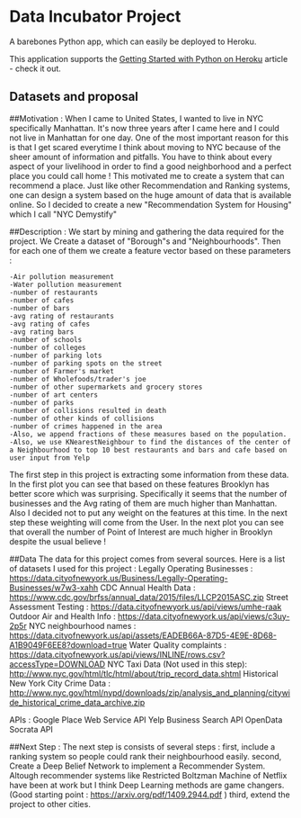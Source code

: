 # Data Incubator Project

A barebones Python app, which can easily be deployed to Heroku.

This application supports the [Getting Started with Python on Heroku](https://devcenter.heroku.com/articles/getting-started-with-python) article - check it out.

## Datasets and proposal
##Motivation : 
When I came to United States, I wanted to live in NYC specifically Manhattan. It's now three years after I came here and I could not live in Manhattan for one day. One of the most important reason for this is that I get scared everytime I think about moving to NYC because of the sheer amount of information and pitfalls. You have to think about every aspect of your livelihood in order to find a good neighborhood and a perfect place you could call home ! 
This motivated me to create a system that can recommend a place. Just like other Recommendation and Ranking systems, one can design a system based on the huge amount of data that is available online. So I decided to create a new "Recommendation System for Housing" which I call "NYC Demystify"

##Description : 
We start by mining and gathering the data required for the project. We Create a dataset of "Borough"s and "Neighbourhoods". Then for each one of them we create a feature vector based on these parameters : 
```
-Air pollution measurement
-Water pollution measurement
-number of restaurants
-number of cafes
-number of bars
-avg rating of restaurants
-avg rating of cafes
-avg rating bars
-number of schools
-number of colleges
-number of parking lots
-number of parking spots on the street
-number of Farmer's market
-number of Wholefoods/trader's joe
-number of other supermarkets and grocery stores 
-number of art centers
-number of parks
-number of collisions resulted in death
-number of other kinds of collisions 
-number of crimes happened in the area
-Also, we append fractions of these measures based on the population.
-Also, we use KNearestNeighbour to find the distances of the center of a Neighbourhood to top 10 best restaurants and bars and cafe based on user input from Yelp
```
The first step in this project is extracting some information from these data. In the first plot you can see that based on these features Brooklyn has better score which was surprising. Specifically it seems that the number of businesses and the Avg rating of them are much higher than Manhattan. 
Also I decided not to put any weight on the features at this time. In the next step these weighting will come from the User. 
In the next plot you can see that overall the number of Point of Interest are much higher in Brooklyn despite the usual believe ! 

##Data
The data for this project comes from several sources. Here is a list of datasets I used for this project : 
Legally Operating Businesses : 
         https://data.cityofnewyork.us/Business/Legally-Operating-Businesses/w7w3-xahh
CDC Annual Health Data :
         https://www.cdc.gov/brfss/annual_data/2015/files/LLCP2015ASC.zip
Street Assessment Testing :
        https://data.cityofnewyork.us/api/views/umhe-raak
Outdoor Air and Health Info : 
        https://data.cityofnewyork.us/api/views/c3uy-2p5r
NYC neighbourhood names : 
        https://data.cityofnewyork.us/api/assets/EADEB66A-87D5-4E9E-8D68-A1B9049F6EE8?download=true
Water Quality complaints :
       https://data.cityofnewyork.us/api/views/INLINE/rows.csv?accessType=DOWNLOAD
NYC Taxi Data (Not used in this step): 
      http://www.nyc.gov/html/tlc/html/about/trip_record_data.shtml
Historical New York City Crime Data  :     http://www.nyc.gov/html/nypd/downloads/zip/analysis_and_planning/citywide_historical_crime_data_archive.zip

APIs :
      Google Place Web Service API
      Yelp Business Search API
      OpenData Socrata API

##Next Step : 
The next step is consists of several steps : 
first, include a ranking system so people could rank their neighbourhood easily. 
second, Create a Deep Belief Network to implement a Recommender System. Altough recommender systems like Restricted Boltzman Machine of Netflix have been at work but I think Deep Learning methods are game changers. 
(Good starting point : https://arxiv.org/pdf/1409.2944.pdf )
third, extend the project to other cities. 


